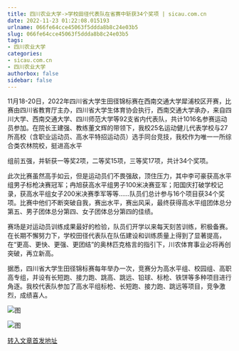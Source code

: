 ```yaml
---
title: 四川农业大学->学校田径代表队在省赛中斩获34个奖项 | sicau.com.cn
date: 2022-11-23 01:22:08.015193
urlname: 066fe64cce45063f5ddda8b8c24e03b5
slug: 066fe64cce45063f5ddda8b8c24e03b5
tags: 
- 四川农业大学
categories:
- sicau.com.cn
- 四川农业大学
authorbox: false
sidebar: false
---
```

11月18-20日，2022年四川省大学生田径锦标赛在西南交通大学犀浦校区开赛，比赛由四川省教育厅主办，四川省大学生体育协会执行，西南交通大学承办，来自四川大学、西南交通大学、四川师范大学等92支省内代表队，共计1016名参赛运动员参加。在院长王建强、教练董文辉的带领下，我校25名运动健儿代表学校与27所高校（含职业运动员、高水平特招运动员）选手同台竞技，我校作为唯一一所综合类农林院校，挺进高水平
<!--more-->
组前五强，并斩获一等奖2项，二等奖15项，三等奖17项，共计34个奖项。

此次比赛虽然高手如云，但是运动员们不畏强敌，顶住压力，其中李可豪获高水平组男子标枪决赛冠军；冉旭获高水平组男子100米决赛亚军；阳国庆打破学校记录，获高水平组女子200米决赛季军等等......队员们总计参与16个项目获34个奖项。比赛中他们不断突破自我，赛出水平，赛出风采，最终获得高水平组团体总分第五、男子团体总分第四、女子团体总分第四的佳绩。

赛场是对运动员训练成果最好的检验，队员们开学以来每天刻苦训练，积极备赛。在长期不懈努力下，学校田径代表队在队伍建设和训练质量上得到了显著提高，在“更高、更快、更强、更团结”的奥林匹克格言的指引下，川农体育事业必将再创突破，再立新高。

据悉，四川省大学生田径锦标赛每年举办一次，竞赛分为高水平组、校园组、高职高专组，并设有长短跑、接力跑、跳高、跳远、铅球、标枪、铁饼等多种项目进行角逐。我校代表队参加了高水平组标枪、长短跑、接力跑、跳远等项目，竞争激烈，成绩喜人。

![图](https://news.sicau.edu.cn/__local/1/53/2A/BD8FFB09F063F7E692975862341_A7063125_426F0.jpg)

![图](https://news.sicau.edu.cn/__local/3/AD/14/BAC67F679FA3FE05B44F0776943_52505AEB_BF81.jpg)

[转入文章首发地址](https://news.sicau.edu.cn/info/1078/70308.htm)